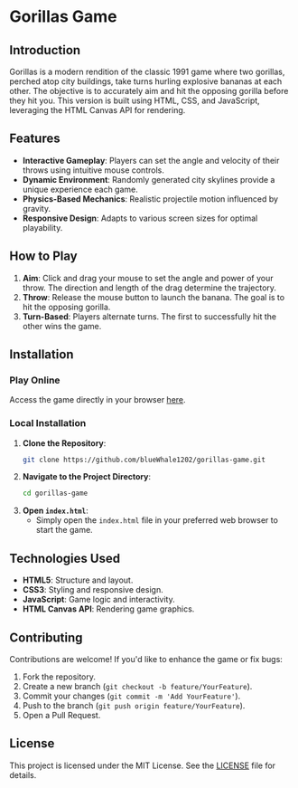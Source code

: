 # Gorillas Game

## Introduction

Gorillas is a modern rendition of the classic 1991 game where two gorillas, perched atop city buildings, take turns hurling explosive bananas at each other. The objective is to accurately aim and hit the opposing gorilla before they hit you. This version is built using HTML, CSS, and JavaScript, leveraging the HTML Canvas API for rendering.

## Features

-   **Interactive Gameplay**: Players can set the angle and velocity of their throws using intuitive mouse controls.
-   **Dynamic Environment**: Randomly generated city skylines provide a unique experience each game.
-   **Physics-Based Mechanics**: Realistic projectile motion influenced by gravity.
-   **Responsive Design**: Adapts to various screen sizes for optimal playability.

## How to Play

1. **Aim**: Click and drag your mouse to set the angle and power of your throw. The direction and length of the drag determine the trajectory.
2. **Throw**: Release the mouse button to launch the banana. The goal is to hit the opposing gorilla.
3. **Turn-Based**: Players alternate turns. The first to successfully hit the other wins the game.

## Installation

### Play Online

Access the game directly in your browser [here](https://bluewhale1202.github.io/gorillas-game/).

### Local Installation

1. **Clone the Repository**:
    ```bash
    git clone https://github.com/blueWhale1202/gorillas-game.git
    ```
2. **Navigate to the Project Directory**:
    ```bash
    cd gorillas-game
    ```
3. **Open `index.html`**:
    - Simply open the `index.html` file in your preferred web browser to start the game.

## Technologies Used

-   **HTML5**: Structure and layout.
-   **CSS3**: Styling and responsive design.
-   **JavaScript**: Game logic and interactivity.
-   **HTML Canvas API**: Rendering game graphics.

## Contributing

Contributions are welcome! If you'd like to enhance the game or fix bugs:

1. Fork the repository.
2. Create a new branch (`git checkout -b feature/YourFeature`).
3. Commit your changes (`git commit -m 'Add YourFeature'`).
4. Push to the branch (`git push origin feature/YourFeature`).
5. Open a Pull Request.

## License

This project is licensed under the MIT License. See the [LICENSE](LICENSE) file for details.
